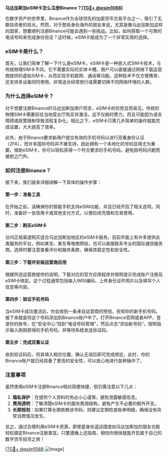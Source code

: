 **马达加斯加eSIM卡怎么注册Binance？[[TG💪+ @esim1088](https://t.me/s/esim1088)]**

在数字资产的世界里，Binance作为全球领先的加密货币交易平台之一，吸引了无数投资者的目光。然而，对于那些身处海外的朋友来说，尤其是像马达加斯加这样的国家，想要顺利注册Binance可能会遇到一些挑战。比如，如何获取一个可靠的电话号码来完成身份验证？这时候，eSIM卡就成为了一个非常实用的选择。

### eSIM卡是什么？

首先，让我们简单了解一下什么是eSIM卡。eSIM卡是一种嵌入式SIM卡技术，与传统物理SIM卡不同，它不需要实际的实体卡槽。用户可以直接通过网络下载运营商提供的虚拟SIM卡，从而实现手机联网、通话等功能。这种技术不仅方便携带，还支持多设备同时使用，非常适合经常旅行或需要切换不同网络环境的人群。

### 为什么选择eSIM卡？

对于想要注册Binance的马达加斯加用户而言，eSIM卡的优势显而易见。传统的物理SIM卡需要前往当地营业厅购买并激活，这不仅耗时费力，而且可能因为语言障碍或政策限制导致流程复杂化。相比之下，eSIM卡只需几步简单的操作就能完成设置，大大提高了效率。

此外，由于Binance要求新用户提交有效的手机号码以进行双重身份认证（2FA），而许多国际号码并不被支持，因此拥有一个本地化的号码显得尤为重要。借助eSIM卡，你可以轻松获得一个符合要求的手机号码，避免因号码问题而被拒之门外。

### 如何注册Binance？

接下来，我们就来详细讲解一下具体的操作步骤：

#### 第一步：准备工具

在开始之前，请确保你的智能手机支持eSIM功能，并且已经开启了相关选项。同时，准备好一张信用卡或其他支付方式，以便后续充值和交易使用。

#### 第二步：购买eSIM卡

访问正规渠道购买适合马达加斯加地区的eSIM卡服务。目前市面上有许多提供此类服务的平台，例如某宝、某东等电商网站，也可以直接联系专业的国际通信服务商。选择时要注意查看评价和服务条款，确保其稳定性和安全性。

#### 第三步：下载并安装运营商应用

根据所选运营商提供的说明，下载对应的官方应用程序并按照提示完成账户注册及eSIM卡绑定。这个过程通常包括输入IMSI编码、上传身份证件照片以及填写个人信息等内容。

#### 第四步：验证手机号码

当eSIM卡成功激活后，你会收到一条来自运营商的短信，告知你的新手机号码。接下来就是将这个号码添加到Binance账户中了。打开Binance官网或者APP，登录你的账号，在“安全中心”找到“电话号码管理”，然后点击“添加新号码”。按照指示输入刚刚获得的手机号码，并等待系统发送验证码。

#### 第五步：完成双重认证

收到验证码后，将其填入相应位置，确认无误后即可完成绑定。此时，你的Binance账户就已经具备了更高的安全性，可以放心地进行各种操作了。

### 注意事项

虽然使用eSIM卡注册Binance相对简便快捷，但仍需注意以下几点：

1. **隐私保护**：在提供个人资料时务必小心谨慎，避免泄露敏感信息。
2. **费用透明**：了解清楚eSIM卡的服务费用结构，避免产生不必要的额外开支。
3. **长期规划**：如果打算长期依赖该号码，则建议定期检查账单明细，确保没有异常消费情况发生。

总之，通过合理利用eSIM卡资源，即使是身处遥远国度如马达加斯加的朋友也能轻松搞定Binance注册事宜。只要遵循上述指南，相信你很快就能开启属于自己的数字货币投资之旅！

[[TG💪+ @esim1088](https://t.me/s/esim1088) ![Image](https://i.postimg.cc/4NQfJmqS/Snipaste-2025-05-13-00-14-12.png)]